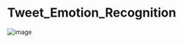 # Tweet_Emotion_Recognition
![image](https://github.com/shabnajL/Tweet_Emotion_Recognition/assets/29945185/f0f82b37-86ff-478b-bed1-edc5d41da059)



